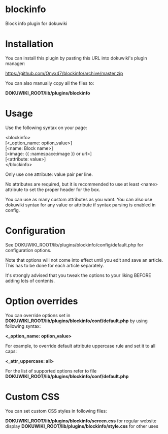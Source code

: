 blockinfo
=========

Block info plugin for dokuwiki

Installation
=========

You can install this plugin by pasting this URL into dokuwiki's plugin manager:

<a href="https://github.com/Onyx47/blockinfo/archive/master.zip">https://github.com/Onyx47/blockinfo/archive/master.zip</a>

You can also manually copy all the files to:

<strong>DOKUWIKI_ROOT/lib/plugins/blockinfo</strong>

Usage
=========

Use the following syntax on your page:

&lt;blockinfo&gt;<br>
[&lt;_option_name: option_value&gt;]<br>
[&lt;name: Block name&gt;]<br>
[&lt;image: {{ :namespace:image }} or url&gt;]<br>
[&lt;attribute: value&gt;]<br>
&lt;/blockinfo&gt;<br>

Only use one attribute: value pair per line.

No attributes are required, but it is recommended to use at least &lt;name&gt; attribute to set the proper header for the box.

You can use as many custom attributes as you want. You can also use dokuwiki syntax for any value or attribute if syntax parsing is enabled in config.

Configuration
=========

See DOKUWIKI_ROOT/lib/plugins/blockinfo/config/default.php for configuration options.

Note that options will not come into effect until you edit and save an article. This has to be done for each article separately.

It's strongly advised that you tweak the options to your liking BEFORE adding lots of contents.

Option overrides
=========

You can override options set in <strong>DOKUWIKI_ROOT/lib/plugins/blockinfo/conf/default.php</strong> by using following syntax:

<strong>&lt;_option_name: option_value&gt;</strong>

For example, to override default attribute uppercase rule and set it to all caps:

<strong>&lt;_attr_uppercase: all&gt;</strong>

For the list of supported options refer to file <strong>DOKUWIKI_ROOT/lib/plugins/blockinfo/conf/default.php</strong>

Custom CSS
========

You can set custom CSS styles in following files:

<strong>DOKUWIKI_ROOT/lib/plugins/blockinfo/screen.css</strong> for regular website display
<strong>DOKUWIKI_ROOT/lib/plugins/blockinfo/style.css</strong> for other uses

